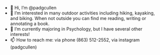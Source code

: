 - 👋 Hi, I’m @padgcullen
- 👀 I’m interested in many outdoor activities including hiking, kayaking, and biking. When not outside you can find me reading, writing or annotating a book. 
- 🧠 I’m currently majoring in Psychology, but I have several other interests! 
- 📫 How to reach me: 
via phone (863) 512-2552, via instagram (padgcullen)

<!---
padgcullen/padgcullen is a ✨ special ✨ repository because its `README.md` (this file) appears on your GitHub profile.
You can click the Preview link to take a look at your changes.
--->
